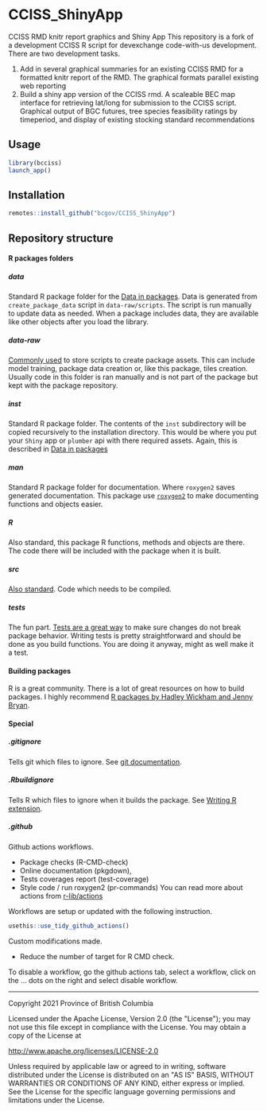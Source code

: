 # CCISS_ShinyApp
CCISS RMD knitr report graphics and Shiny App
This repository is a fork of a development CCISS R script for devexchange code-with-us development.
There are two development tasks.
1. Add in several graphical summaries for an existing CCISS RMD for a formatted knitr report of the RMD. The graphical formats parallel existing web reporting 
2. Build a shiny app version of the CCISS rmd.
 A scaleable BEC map interface for retrieving lat/long for submission to the CCISS script. 
 Graphical output of BGC futures, tree species feasibility ratings by timeperiod, and display of existing stocking standard recommendations

## Usage

```r
library(bcciss)
launch_app()
```

## Installation

```r
remotes::install_github("bcgov/CCISS_ShinyApp")
```

## Repository structure

#### R packages folders

##### data
Standard R package folder for the
[Data in packages](https://cran.r-project.org/doc/manuals/R-exts.html#Data-in-packages).
Data is generated from `create_package_data` script in `data-raw/scripts`. The script is run manually
to update data as needed. When a package includes data, they are available like other objects
after you load the library.

##### data-raw
[Commonly used](https://r-pkgs.org/data.html?q=data-raw#data-sysdata) to store scripts to create
package assets. This can include model training, package data creation or, like this package, tiles
creation. Usually code in this folder is ran manually and is not part of the package but kept with
the package repository.

##### inst
Standard R package folder. The contents of the `inst` subdirectory will be copied recursively
to the installation directory. This would be where you put your `Shiny` app or `plumber` api with
there required assets. Again, this is described in
[Data in packages](https://cran.r-project.org/doc/manuals/R-exts.html#Data-in-packages)

##### man
Standard R package folder for documentation. Where `roxygen2` saves generated documentation.
This package use [`roxygen2`](https://roxygen2.r-lib.org/) to make documenting functions and
objects easier.

##### R
Also standard, this package R functions, methods and objects are there. The code there
will be included with the package when it is built.

##### src
[Also standard](https://cran.r-project.org/doc/manuals/R-exts.html#Non_002dR-scripts-in-packages).
Code which needs to be compiled.

##### tests
The fun part. [Tests are a great way](https://testthat.r-lib.org/) to make sure changes do not
break package behavior. Writing tests is pretty straightforward and should be done as you
build functions. You are doing it anyway, might as well make it a test.

#### Building packages
R is a great community. There is a lot of great resources on how to build packages. I highly
recommend [R packages by Hadley Wickham and Jenny Bryan](https://r-pkgs.org/).

#### Special

##### .gitignore
Tells git which files to ignore.
See [git documentation](https://git-scm.com/docs/gitignore).

##### .Rbuildignore
Tells R which files to ignore when it builds the package.
See [Writing R extension](https://cran.r-project.org/doc/manuals/R-exts.html#index-_002eRbuildignore-file).

##### .github
Github actions workflows.
 - Package checks (R-CMD-check)
 - Online documentation (pkgdown),
 - Tests coverages report (test-coverage)
 - Style code / run roxygen2 (pr-commands)
You can read more about actions from [r-lib/actions](https://github.com/r-lib/actions)

Workflows are setup or updated with the following instruction.

```r
usethis::use_tidy_github_actions()
```
Custom modifications made.  
 - Reduce the number of target for R CMD check.

To disable a workflow,
go the github actions tab, select a workflow, click on the ... dots on the right
and select disable workflow.

------------------------------------------------------------------------


Copyright 2021 Province of British Columbia

Licensed under the Apache License, Version 2.0 (the "License");
you may not use this file except in compliance with the License.
You may obtain a copy of the License at

http://www.apache.org/licenses/LICENSE-2.0

Unless required by applicable law or agreed to in writing, software
distributed under the License is distributed on an "AS IS" BASIS,
WITHOUT WARRANTIES OR CONDITIONS OF ANY KIND, either express or implied.
See the License for the specific language governing permissions and
limitations under the License.

